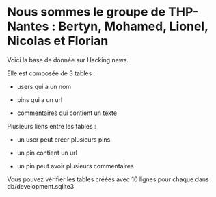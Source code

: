 # Nous sommes le groupe de THP-Nantes : Bertyn, Mohamed, Lionel, Nicolas et Florian

Voici la base de donnée sur Hacking news.

Elle est composée de 3 tables :

- users qui a un nom

- pins qui a un url

- commentaires qui contient un texte

Plusieurs liens entre les tables :

- un user peut créer plusieurs pins

- un pin contient un url

- un pin peut avoir plusieurs commentaires

Vous pouvez vérifier les tables créées avec 10 lignes pour chaque dans db/development.sqlite3
